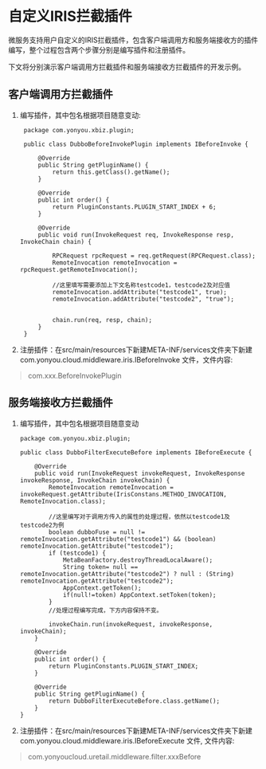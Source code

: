 # 自定义IRIS拦截插件

微服务支持用户自定义的IRIS拦截插件，包含客户端调用方和服务端接收方的插件编写，整个过程包含两个步骤分别是编写插件和注册插件。

下文将分别演示客户端调用方拦截插件和服务端接收方拦截插件的开发示例。

## 客户端调用方拦截插件

1. 编写插件，其中包名根据项目随意变动:
		
		package com.yonyou.xbiz.plugin;

		public class DubboBeforeInvokePlugin implements IBeforeInvoke {

			@Override
			public String getPluginName() {
				return this.getClass().getName();
			}

			@Override
			public int order() {
				return PluginConstants.PLUGIN_START_INDEX + 6;
			}

			@Override
			public void run(InvokeRequest req, InvokeResponse resp, InvokeChain chain) {

				RPCRequest rpcRequest = req.getRequest(RPCRequest.class);
				RemoteInvocation remoteInvocation = rpcRequest.getRemoteInvocation();

				//这里填写需要添加上下文名称testcode1，testcode2及对应值
				remoteInvocation.addAttribute("testcode1", true);
				remoteInvocation.addAttribute("testcode2", "true");


				chain.run(req, resp, chain);
    		}
		}

2. 注册插件：在src/main/resources下新建META-INF/services文件夹下新建com.yonyou.cloud.middleware.iris.IBeforeInvoke 文件，文件内容:

>com.xxx.BeforeInvokePlugin

## 服务端接收方拦截插件
1.	编写插件，其中包名根据项目随意变动

		package com.yonyou.xbiz.plugin;

		public class DubboFilterExecuteBefore implements IBeforeExecute {

    		@Override
    		public void run(InvokeRequest invokeRequest, InvokeResponse invokeResponse, InvokeChain invokeChain) {
        		RemoteInvocation remoteInvocation = invokeRequest.getAttribute(IrisConstans.METHOD_INVOCATION, RemoteInvocation.class);

				//这里编写对于调用方传入的属性的处理过程，依然以testcode1及testcode2为例
				boolean dubboFuse = null != remoteInvocation.getAttribute("testcode1") && (boolean) remoteInvocation.getAttribute("testcode1");
       		 	if (testcode1) {
            		MetaBeanFactory.destroyThreadLocalAware();
            		String token= null == remoteInvocation.getAttribute("testcode2") ? null : (String) remoteInvocation.getAttribute("testcode2");
            		AppContext.getToken();
            		if(null!=token) AppContext.setToken(token);
        		}
				//处理过程编写完成，下方内容保持不变。

        		invokeChain.run(invokeRequest, invokeResponse, invokeChain);
    		}

    		@Override
    		public int order() {
        		return PluginConstants.PLUGIN_START_INDEX;
    		}

    		@Override
    		public String getPluginName() {
        		return DubboFilterExecuteBefore.class.getName();
    		}
		}



2.	注册插件：在src/main/resources下新建META-INF/services文件夹下新建 com.yonyou.cloud.middleware.iris.IBeforeExecute 文件, 文件内容:

>com.yonyoucloud.uretail.middleware.filter.xxxBefore